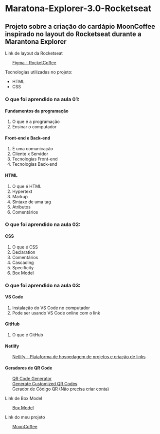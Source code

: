 <h1> Maratona-Explorer-3.0-Rocketseat </h1>

<h2> Projeto sobre a criação do cardápio MoonCoffee inspirado no layout do Rocketseat durante a Marantona Explorer </h2>

<p> Link de layout da Rocketseat </p>
<ul>
  <a href="https://www.figma.com/community/file/1138209866997102496" target="_blank"> Figma - RocketCoffee </a>
</ul>

<p> Tecnologias utilizadas no projeto: </p>
<ul>
  <li> HTML </li>
  <li> CSS </li>
</ul>

<h3> O que foi aprendido na aula 01: </h3>

<h4> Fundamentos da programação </h4>
<ol>
  <li> O que é a programação </li>
  <li> Ensinar o computador </li>
</ol>

<h4> Front-end e Back-end </h4>

<ol>
  <li> É uma comunicação </li>
  <li> Cliente x Servidor </li>
  <li> Tecnologias Front-end </li>
  <li> Tecnologias Back-end </li>
</ol>

<h4> HTML </h4>

<ol>
  <li> O que é HTML </li>
  <li> Hypertext </li>
  <li> Markup </li>
  <li> Sintaxe de uma tag </li>
  <li> Atributos </li>
  <li> Comentários </li>
</ol>

<h3> O que foi aprendido na aula 02: </h3>

<h4> CSS </h4>

<ol>
  <li> O que é CSS </li>
  <li> Declaration </li>
  <li> Comentários </li>
  <li> Cascading </li>
  <li> Specificity </li>
  <li> Box Model </li>
</ol>

<h3> O que foi aprendido na aula 03: </h3>

<h4> VS Code </h4>

<ol>
  <li> Instalação do VS Code no computador </li>
  <li> Pode ser usando VS Code online com o link </li>
</ol>

<h4> GitHub </h4>

<ol>
  <li> O que é GitHub </li>
</ol>

<h4> Netlify </h4>
<ul>
  <a href="https://www.netlify.com/" target="_blank"> Netlify - Plataforma de hospedagem de projetos e criação de links </a>
</ul>


<h4> Geradores de QR Code </h4>
<ul>
  <a href="https://br.qr-code-generator.com/" target="_blank"> QR Code Generator </a><br>
  <a href="https://qr.io/" target="_blank"> Generate Customized QR Codes </a><br>
  <a href="https://www.the-qrcode-generator.com/" target="_blank"> Gerador de Código QR (Não precisa criar conta) </a>
</ul>

<p> Link de Box Model </p>
<ul>
  <a href="http://espezua.github.io/blog/imgs/boxmodel.png" target="_blank"> Box Model </a>
</ul>

<p> Link do meu projeto </p>
<ul>
  <a href="https://sparkly-sunburst-064969.netlify.app/" target="_blank"> MoonCoffee </a>
</ul>

